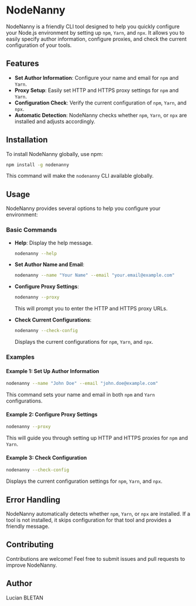 # NodeNanny

NodeNanny is a friendly CLI tool designed to help you quickly configure your Node.js environment by setting up `npm`, `Yarn`, and `npx`. It allows you to easily specify author information, configure proxies, and check the current configuration of your tools.

## Features

- **Set Author Information**: Configure your name and email for `npm` and `Yarn`.
- **Proxy Setup**: Easily set HTTP and HTTPS proxy settings for `npm` and `Yarn`.
- **Configuration Check**: Verify the current configuration of `npm`, `Yarn`, and `npx`.
- **Automatic Detection**: NodeNanny checks whether `npm`, `Yarn`, or `npx` are installed and adjusts accordingly.

## Installation

To install NodeNanny globally, use npm:

```bash
npm install -g nodenanny
```

This command will make the `nodenanny` CLI available globally.

## Usage

NodeNanny provides several options to help you configure your environment:

### Basic Commands

- **Help**: Display the help message.
  ```bash
  nodenanny --help
  ```
  
- **Set Author Name and Email**:
  ```bash
  nodenanny --name "Your Name" --email "your.email@example.com"
  ```

- **Configure Proxy Settings**:
  ```bash
  nodenanny --proxy
  ```
  This will prompt you to enter the HTTP and HTTPS proxy URLs.

- **Check Current Configurations**:
  ```bash
  nodenanny --check-config
  ```
  Displays the current configurations for `npm`, `Yarn`, and `npx`.

### Examples

#### Example 1: Set Up Author Information
```bash
nodenanny --name "John Doe" --email "john.doe@example.com"
```

This command sets your name and email in both `npm` and `Yarn` configurations.

#### Example 2: Configure Proxy Settings
```bash
nodenanny --proxy
```

This will guide you through setting up HTTP and HTTPS proxies for `npm` and `Yarn`.

#### Example 3: Check Configuration
```bash
nodenanny --check-config
```

Displays the current configuration settings for `npm`, `Yarn`, and `npx`.

## Error Handling

NodeNanny automatically detects whether `npm`, `Yarn`, or `npx` are installed. If a tool is not installed, it skips configuration for that tool and provides a friendly message.

## Contributing

Contributions are welcome! Feel free to submit issues and pull requests to improve NodeNanny.

## Author
Lucian BLETAN